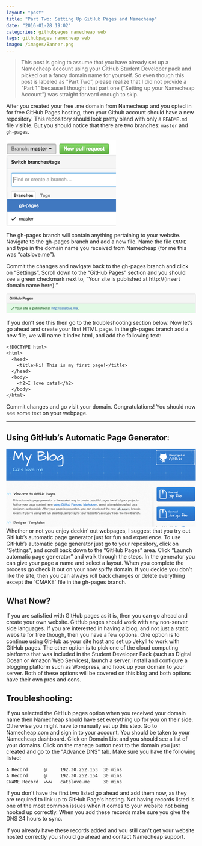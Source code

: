 ```yaml
---
layout: "post"
title: "Part Two: Setting Up GitHub Pages and Namecheap"
date: "2016-01-28 19:02"
categories: githubpages namecheap web
tags: githubpages namecheap web
image: /images/Banner.png
---
```


>This post is going to assume that you have already set up a Namecheap account using your GitHub Student Developer pack and picked out a fancy domain name for yourself. So even though this post is labeled as "Part Two”, please realize that I did not provide a "Part 1" because I thought that part one (“Setting up your Namecheap Account”) was straight forward enough to skip.

After you created your free .me domain from Namecheap and you opted in for free GitHub Pages hosting, then your Github account should have a new repository. This repository should look pretty bland with only a `README.md` file visible. But you should notice that there are two branches: `master` and `gh-pages`.

<img src="/images/postimg/4.png" class="image postimg image left" alt="Github Branches" />

The gh-pages branch will contain anything pertaining to your website. Navigate to the gh-pages branch and add a new file. Name the file `CNAME` and type in the domain name you received from Namecheap (for me this was “catslove.me”).

Commit the changes and navigate back to the gh-pages branch and click on “Settings”. Scroll down to the “GitHub Pages” section and you should see a green checkmark next to, “Your site is published at http://(insert domain name here).”

<img src="/images/postimg/gitpagescheck.png" class="image postimg" alt="GitHub Pages Checkmark" />

If you don’t see this then go to the troubleshooting section below. Now let’s go ahead and create your first HTML page. In the gh-pages branch add a new file, we will name it index.html, and add the following text:

```
<!DOCTYPE html>
<html>
  <head>
    <title>Hi! This is my first page!</title>
  </head>
  <body>
    <h2>I love cats!</h2>
  </body>
</html>
```
Commit changes and go visit your domain. Congratulations! You should now see some text on your webpage.

----------

Using GitHub’s Automatic Page Generator:
-------------
<img src="/images/postimg/githubsitebuilder.png" class="image postimg" alt="GitHub Pages Site Generator Example" />
Whether or not you enjoy deckin’ out webpages, I suggest that you try out GitHub’s automatic page generator just for fun and experience. To use GitHub’s automatic page generator just go to your repository, click on “Settings”, and scroll back down to the “GitHub Pages” area. Click “Launch automatic page generator” and walk through the steps. In the generator you can give your page a name and select a layout. When you complete the process go check it out on your now spiffy domain. If you decide you don’t like the site, then you can always roll back changes or delete everything except the `CMAKE` file in the gh-pages branch.

What Now?
-------------
If you are satisfied with GitHub pages as it is, then you can go ahead and create your own website. GitHub pages should work with any non-server side languages. If you are interested in having a blog, and not just a static website for free though, then you have a few options. One option is to continue using GitHub as your site host and set up Jekyll to work with GitHub pages. The other option is to pick one of the cloud computing platforms that was included in the Student Developer Pack (such as Digital Ocean or Amazon Web Services), launch a server, install and configure a blogging platform such as Wordpress, and hook up your domain to your server. Both of these options will be covered on this blog and both options have their own pros and cons.

Troubleshooting:
-------------
If you selected the GitHub pages option when you received your domain name then Namecheap should have set everything up for you on their side. Otherwise you might have to manually set up this step. Go to Namecheap.com and sign in to your account. You should be taken to your Namecheap dashboard. Click on Domain List and you should see a list of your domains. Click on the manage button next to the domain you just created and go to the "Advance DNS" tab. Make sure you have the following listed:

```
A Record      @     192.30.252.153  30 mins
A Record      @     192.30.252.154  30 mins
CNAME Record  www   catslove.me     30 mins
```
If you don't have the first two listed go ahead and add them now, as they are required to link up to GitHub Page's hosting. Not having records listed is one of the most common issues when it comes to your website not being hooked up correctly. When you add these records make sure you give the DNS 24 hours to sync.

If you already have these records added and you still can't get your website hosted correctly you should go ahead and contact Namecheap support.
